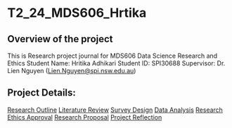 # T2_24_MDS606_Hrtika

## Overview of the project
This is Research project journal for MDS606 Data Science Research and Ethics
Student Name: Hritika Adhikari
Student ID: SPI30688
Supervisor: Dr. Lien Nguyen (Lien.Nguyen@spi.nsw.edu.au)

## Project Details:
[Research Outline](https://github.com/Hritika-2001/T2_24_MDS606_Hrtika/blob/main/Research_Outline.md)
[Literature Review](https://github.com/Hritika-2001/T2_24_MDS606_Hrtika/blob/main/Literature_Review.md)
[Survey Design](https://github.com/Hritika-2001/T2_24_MDS606_Hrtika/blob/main/Survey_Design.md)
[Data Analysis](https://github.com/Hritika-2001/T2_24_MDS606_Hrtika/blob/main/Data_Analysis.md)
[Research Ethics Approval](https://github.com/Hritika-2001/T2_24_MDS606_Hrtika/blob/main/Research_Ethics_Approval.md)
[Research Proposal](https://github.com/Hritika-2001/T2_24_MDS606_Hrtika/blob/main/Research_Proposal.md)
[Project Reflection](https://github.com/Hritika-2001/T2_24_MDS606_Hrtika/blob/main/Project_Reflection.md)
